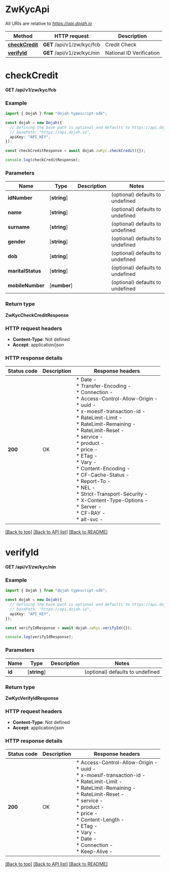# ZwKycApi

All URIs are relative to *https://api.dojah.io*

Method | HTTP request | Description
------------- | ------------- | -------------
[**checkCredit**](ZwKycApi.md#checkCredit) | **GET** /api/v1/zw/kyc/fcb | Credit Check
[**verifyId**](ZwKycApi.md#verifyId) | **GET** /api/v1/zw/kyc/nin | National ID Verification


# **checkCredit**

#### **GET** /api/v1/zw/kyc/fcb


### Example


```typescript
import { Dojah } from "dojah-typescript-sdk";

const dojah = new Dojah({
  // Defining the base path is optional and defaults to https://api.dojah.io
  // basePath: "https://api.dojah.io",
  apiKey: "API_KEY",
});

const checkCreditResponse = await dojah.zwKyc.checkCredit({});

console.log(checkCreditResponse);
```


### Parameters

Name | Type | Description  | Notes
------------- | ------------- | ------------- | -------------
 **idNumber** | [**string**] |  | (optional) defaults to undefined
 **name** | [**string**] |  | (optional) defaults to undefined
 **surname** | [**string**] |  | (optional) defaults to undefined
 **gender** | [**string**] |  | (optional) defaults to undefined
 **dob** | [**string**] |  | (optional) defaults to undefined
 **maritalStatus** | [**string**] |  | (optional) defaults to undefined
 **mobileNumber** | [**number**] |  | (optional) defaults to undefined


### Return type

**ZwKycCheckCreditResponse**

### HTTP request headers

 - **Content-Type**: Not defined
 - **Accept**: application/json


### HTTP response details
| Status code | Description | Response headers |
|-------------|-------------|------------------|
**200** | OK |  * Date -  <br>  * Transfer-Encoding -  <br>  * Connection -  <br>  * Access-Control-Allow-Origin -  <br>  * uuid -  <br>  * x-moesif-transaction-id -  <br>  * RateLimit-Limit -  <br>  * RateLimit-Remaining -  <br>  * RateLimit-Reset -  <br>  * service -  <br>  * product -  <br>  * price -  <br>  * ETag -  <br>  * Vary -  <br>  * Content-Encoding -  <br>  * CF-Cache-Status -  <br>  * Report-To -  <br>  * NEL -  <br>  * Strict-Transport-Security -  <br>  * X-Content-Type-Options -  <br>  * Server -  <br>  * CF-RAY -  <br>  * alt-svc -  <br>  |

[[Back to top]](#) [[Back to API list]](../README.md#documentation-for-api-endpoints) [[Back to README]](../README.md)

# **verifyId**

#### **GET** /api/v1/zw/kyc/nin


### Example


```typescript
import { Dojah } from "dojah-typescript-sdk";

const dojah = new Dojah({
  // Defining the base path is optional and defaults to https://api.dojah.io
  // basePath: "https://api.dojah.io",
  apiKey: "API_KEY",
});

const verifyIdResponse = await dojah.zwKyc.verifyId({});

console.log(verifyIdResponse);
```


### Parameters

Name | Type | Description  | Notes
------------- | ------------- | ------------- | -------------
 **id** | [**string**] |  | (optional) defaults to undefined


### Return type

**ZwKycVerifyIdResponse**

### HTTP request headers

 - **Content-Type**: Not defined
 - **Accept**: application/json


### HTTP response details
| Status code | Description | Response headers |
|-------------|-------------|------------------|
**200** | OK |  * Access-Control-Allow-Origin -  <br>  * uuid -  <br>  * x-moesif-transaction-id -  <br>  * RateLimit-Limit -  <br>  * RateLimit-Remaining -  <br>  * RateLimit-Reset -  <br>  * service -  <br>  * product -  <br>  * price -  <br>  * Content-Length -  <br>  * ETag -  <br>  * Vary -  <br>  * Date -  <br>  * Connection -  <br>  * Keep-Alive -  <br>  |

[[Back to top]](#) [[Back to API list]](../README.md#documentation-for-api-endpoints) [[Back to README]](../README.md)


